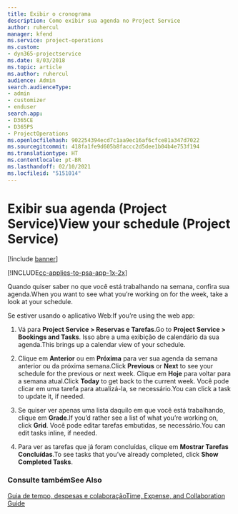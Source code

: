 ```yaml
---
title: Exibir o cronograma
description: Como exibir sua agenda no Project Service
author: ruhercul
manager: kfend
ms.service: project-operations
ms.custom:
- dyn365-projectservice
ms.date: 8/03/2018
ms.topic: article
ms.author: ruhercul
audience: Admin
search.audienceType:
- admin
- customizer
- enduser
search.app:
- D365CE
- D365PS
- ProjectOperations
ms.openlocfilehash: 902254394ecd7c1aa9ec16af6cfce81a347d7022
ms.sourcegitcommit: 418fa1fe9d605b8faccc2d5dee1b04b4e753f194
ms.translationtype: HT
ms.contentlocale: pt-BR
ms.lasthandoff: 02/10/2021
ms.locfileid: "5151014"
---
```

# <a name="view-your-schedule-project-service"></a><span data-ttu-id="d681c-103">Exibir sua agenda (Project Service)</span><span class="sxs-lookup"><span data-stu-id="d681c-103">View your schedule (Project Service)</span></span>

[!include [banner](../includes/psa-now-project-operations.md)]

[!INCLUDE[cc-applies-to-psa-app-1x-2x](../includes/cc-applies-to-psa-app-1x-2x.md)]

<span data-ttu-id="d681c-104">Quando quiser saber no que você está trabalhando na semana, confira sua agenda.</span><span class="sxs-lookup"><span data-stu-id="d681c-104">When you want to see what you’re working on for the week, take a look at your schedule.</span></span>  
  
 <span data-ttu-id="d681c-105">Se estiver usando o aplicativo Web:</span><span class="sxs-lookup"><span data-stu-id="d681c-105">If you’re using the web app:</span></span>  
  
1.  <span data-ttu-id="d681c-106">Vá para **Project Service > Reservas e Tarefas**.</span><span class="sxs-lookup"><span data-stu-id="d681c-106">Go to **Project Service > Bookings and Tasks**.</span></span> <span data-ttu-id="d681c-107">Isso abre a uma exibição de calendário da sua agenda.</span><span class="sxs-lookup"><span data-stu-id="d681c-107">This brings up a calendar view of your schedule.</span></span>  
  
2.  <span data-ttu-id="d681c-108">Clique em **Anterior** ou em **Próxima** para ver sua agenda da semana anterior ou da próxima semana.</span><span class="sxs-lookup"><span data-stu-id="d681c-108">Click **Previous** or **Next** to see your schedule for the previous or next week.</span></span> <span data-ttu-id="d681c-109">Clique em **Hoje** para voltar para a semana atual.</span><span class="sxs-lookup"><span data-stu-id="d681c-109">Click **Today** to get back to the current week.</span></span> <span data-ttu-id="d681c-110">Você pode clicar em uma tarefa para atualizá-la, se necessário.</span><span class="sxs-lookup"><span data-stu-id="d681c-110">You can click a task to update it, if needed.</span></span>  
  
3.  <span data-ttu-id="d681c-111">Se quiser ver apenas uma lista daquilo em que você está trabalhando, clique em **Grade**.</span><span class="sxs-lookup"><span data-stu-id="d681c-111">If you’d rather see a list of what you’re working on, click **Grid**.</span></span> <span data-ttu-id="d681c-112">Você pode editar tarefas embutidas, se necessário.</span><span class="sxs-lookup"><span data-stu-id="d681c-112">You can edit tasks inline, if needed.</span></span>  
  
4.  <span data-ttu-id="d681c-113">Para ver as tarefas que já foram concluídas, clique em **Mostrar Tarefas Concluídas**.</span><span class="sxs-lookup"><span data-stu-id="d681c-113">To see tasks that you’ve already completed, click **Show Completed Tasks**.</span></span>  
  
### <a name="see-also"></a><span data-ttu-id="d681c-114">Consulte também</span><span class="sxs-lookup"><span data-stu-id="d681c-114">See Also</span></span>  
 [<span data-ttu-id="d681c-115">Guia de tempo, despesas e colaboração</span><span class="sxs-lookup"><span data-stu-id="d681c-115">Time, Expense, and Collaboration Guide</span></span>](../psa/time-expense-collaboration-guide.md)
